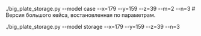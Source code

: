 ./big_plate_storage.py --model case --x=179 --y=159 --z=39 --m=2 --n=3 # Версия большого кейса, востановленная по параметрам.

./big_plate_storage.py --model storage --x=179 --y=159 --z=39 --n=3